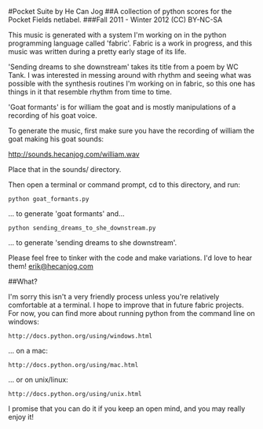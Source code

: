 #Pocket Suite by He Can Jog
##A collection of python scores for the Pocket Fields netlabel.
###Fall 2011 - Winter 2012 (CC) BY-NC-SA

This music is generated with a system I'm working on in the python
programming language called 'fabric'. Fabric is a work in progress, 
and this music was written during a pretty early stage of its life.

'Sending dreams to she downstream' takes its title from a poem by 
WC Tank. I was interested in messing around with rhythm and seeing 
what was possible with the synthesis routines I'm working on in fabric,
so this one has things in it that resemble rhythm from time to time.

'Goat formants' is for william the goat and is mostly manipulations of 
a recording of his goat voice.

To generate the music, first make sure you have the recording 
of william the goat making his goat sounds:

http://sounds.hecanjog.com/william.wav

Place that in the sounds/ directory.

Then open a terminal or command prompt, cd to this directory, and run:

    python goat_formants.py

... to generate 'goat formants' and...

    python sending_dreams_to_she_downstream.py

... to generate 'sending dreams to she downstream'.

Please feel free to tinker with the code and make variations. I'd 
love to hear them! erik@hecanjog.com

##What?

I'm sorry this isn't a very friendly process unless you're 
relatively comfortable at a terminal. I hope to improve that
in future fabric projects. For now, you can find more about 
running python from the command line on windows:

    http://docs.python.org/using/windows.html

... on a mac:

    http://docs.python.org/using/mac.html

... or on unix/linux:

    http://docs.python.org/using/unix.html

I promise that you can do it if you keep an open mind, 
and you may really enjoy it!

